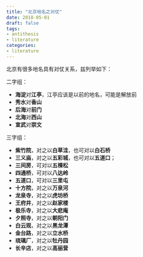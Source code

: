 ```yaml
---
title: "北京地名之对仗"
date: 2018-05-01
draft: false
tags:
- antithesis
- literature
categories:
- literature
---
```



北京有很多地名具有对仗关系，兹列举如下：

二字组：

- **海淀**对**江亭**，江亭应该是以前的地名，可能是解放前
- **秀水**对**香山**
- **后海**对**前门**
- **北海**对**西山**
- **宣武**对**崇文**

三字组：

- **紫竹院**，对之以**白草洼**，也可对以**白石桥**
- **三义庙**，对之以**五彩城**，也可对以**五道口**；
- **三间房**，可对以**五棵松**
- **四通桥**，可对以**八达岭**
- **五道口**，可对以**三里屯**
- **十方院**，对之以**万泉河**
- **龙泉寺**，对之以**虎坊桥**
- **王府井**，对之以**赵家楼**
- **极乐寺**，对之以**大悲庵**
- **夕照寺**，对之以**朝阳门**
- **白云观**，对之以**黑龙潭**
- **金台路**，对之以**立水桥**
- **琉璃厂**，对之以**牡丹园**
- **长辛店**，对之以**高丽营**

